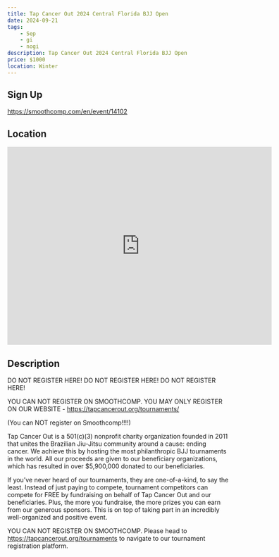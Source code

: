 ```yaml
---
title: Tap Cancer Out 2024 Central Florida BJJ Open
date: 2024-09-21
tags:
    - Sep
    - gi 
    - nogi 
description: Tap Cancer Out 2024 Central Florida BJJ Open
price: $1000
location: Winter
---
```

## Sign Up
https://smoothcomp.com/en/event/14102

## Location
<iframe src="https://www.google.com/maps/embed?pb=!1m18!1m12!1m3!1d12345.6789!2d-81.7298977!3d28.0031913!2m3!1f0!2f0!3f0!3m2!1i1024!2i768!4f13.1!3m3!1m2!1s0x0%3A0x0!2z28.0031913!5e0!3m2!1sen!2sus!4v1234567890" width="600" height="450" style="border:0;" allowfullscreen="" loading="lazy"></iframe>

## Description
DO NOT REGISTER HERE! DO NOT REGISTER HERE! DO NOT REGISTER HERE!


YOU CAN NOT REGISTER ON SMOOTHCOMP. YOU MAY ONLY REGISTER ON OUR WEBSITE - https://tapcancerout.org/tournaments/


(You can NOT register on Smoothcomp!!!!)


Tap Cancer Out is a 501(c)(3) nonprofit charity organization founded in 2011 that unites the Brazilian Jiu-Jitsu community around a cause: ending cancer. We achieve this by hosting the most philanthropic BJJ tournaments in the world. All our proceeds are given to our beneficiary organizations, which has resulted in over $5,900,000 donated to our beneficiaries.


If you’ve never heard of our tournaments, they are one-of-a-kind, to say the least. Instead of just paying to compete, tournament competitors can compete for FREE by fundraising on behalf of Tap Cancer Out and our beneficiaries. Plus, the more you fundraise, the more prizes you can earn from our generous sponsors. This is on top of taking part in an incredibly well-organized and positive event.


YOU CAN NOT REGISTER ON SMOOTHCOMP. Please head to https://tapcancerout.org/tournaments to navigate to our tournament registration platform.